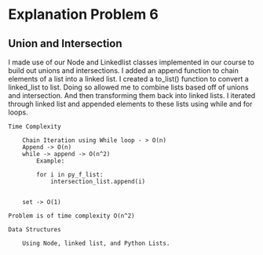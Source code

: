 # Explanation Problem 6

## Union and Intersection

I made use of our Node and Linkedlist classes implemented in our course to build out unions and intersections. I added an append function to chain elements of a list into a linked list. I created a to_list() function to convert a linked_list to list. Doing so allowed me to combine lists based off of unions and intersection. And then transforming them back into linked lists. I iterated through linked list and appended elements to these lists using while and for loops. 


    Time Complexity

        Chain Iteration using While loop - > O(n) 
        Append -> O(n)
        while -> append -> O(n^2)
            Example: 

            for i in py_f_list:
                intersection_list.append(i)


        set -> O(1)

    Problem is of time complexity O(n^2)

    Data Structures

        Using Node, linked list, and Python Lists.